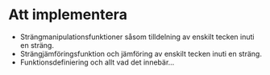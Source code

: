 # Att implementera

* Strängmanipulationsfunktioner såsom tilldelning av enskilt tecken inuti en sträng.
* Strängjämföringsfunktion och jämföring av enskilt tecken inuti en sträng.
* Funktionsdefiniering och allt vad det innebär...
